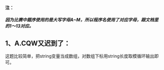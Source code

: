 #### 注：
##### 因为比赛中题序使用的是大写字母A~M，所以程序名使用了对应字母，跟文档里的1～13对应。

## 1、A.CQW又迟到了：
这题比较简单，把string变量当成数组，对数组下标用string长度取模循环输出即可。

